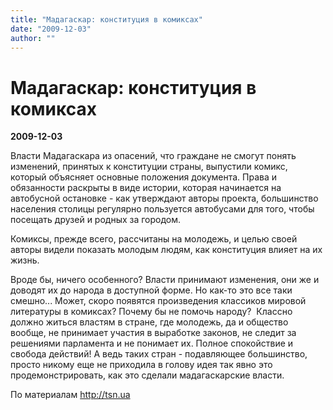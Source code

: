 ```yaml
---
title: "Мадагаскар: конституция в комиксах"
date: "2009-12-03"
author: ""
---
```


# Мадагаскар: конституция в комиксах

**2009-12-03** 

Власти Мадагаскара из опасений, что граждане не смогут понять изменений, принятых к конституции страны, выпустили комикс, который объясняет основные положения документа. Права и обязанности раскрыты в виде истории, которая начинается на автобусной остановке - как утверждают авторы проекта, большинство населения столицы регулярно пользуется автобусами для того, чтобы посещать друзей и родных за городом.

Комиксы, прежде всего, рассчитаны на молодежь, и целью своей авторы видели показать молодым людям, как конституция влияет на их жизнь.

Вроде бы, ничего особенного? Власти принимают изменения, они же и доводят их до народа в доступной форме. Но как-то это все таки смешно... Может, скоро появятся произведения классиков мировой литературы в комиксах? Почему бы не помочь народу?  Классно должно житься властям в стране, где молодежь, да и общество вообще, не принимает участия в выработке законов, не следит за решениями парламента и не понимает их. Полное спокойствие и свобода действий! А ведь таких стран - подавляющее большинство, просто никому еще не приходила в голову идея так явно это продемонстрировать, как это сделали мадагаскарские власти.

По материалам http://tsn.ua